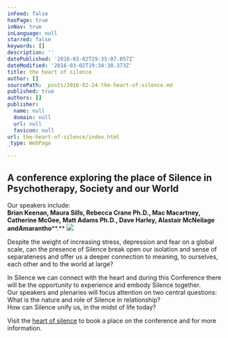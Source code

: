 ```yaml
---
inFeed: false
hasPage: true
inNav: true
inLanguage: null
starred: false
keywords: []
description: ''
datePublished: '2016-03-02T19:35:07.057Z'
dateModified: '2016-03-02T19:34:30.373Z'
title: the heart of silence
author: []
sourcePath: _posts/2016-02-24-the-heart-of-silence.md
published: true
authors: []
publisher:
  name: null
  domain: null
  url: null
  favicon: null
url: the-heart-of-silence/index.html
_type: WebPage

---
```

## A conference exploring the place of Silence in Psychotherapy, Society and our World

Our speakers include:    
**Brian Keenan, Maura Sills, Rebecca Crane Ph.D., Mac Macartney, ****Catherine McGee, Matt Adams Ph.D., Dave Harley, Alastair McNeilage and****Amarantho****.**
![](https://the-grid-user-content.s3-us-west-2.amazonaws.com/f2c70285-d68d-445c-bab2-39a746e18814.png)

Despite the weight of increasing stress, depression and fear on a global scale, can the presence of Silence break open our isolation and sense of separateness and offer us a deeper connection to meaning, to ourselves, each other and to the world at large?  

In Silence we can connect with the heart and during this Conference there will be the opportunity to experience and embody Silence together.     
Our speakers and plenaries will focus attention on two central questions:  
What is the nature and role of Silence in relationship?  
How can Silence unify us, in the midst of life today?  

Visit the [heart of silence][0] to book a place on the conference and for more information.

[0]: www.theheartofsilence.co.uk